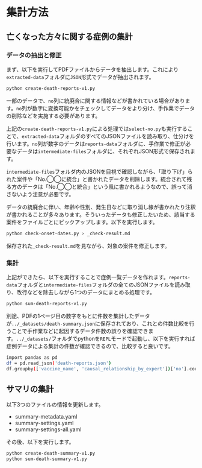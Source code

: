 # 集計方法

## 亡くなった方々に関する症例の集計

### データの抽出と修正

まず、以下を実行してPDFファイルからデータを抽出します。これにより`extracted-data`フォルダに`JSON`形式でデータが抽出されます。

```sh
python create-death-reports-v1.py
```

一部のデータで、`no`列に統廃合に関する情報などが書かれている場合があります。`no`列が数字に変換可能かをチェックしてデータをより分け、手作業でデータの削除などを実施する必要があります。

上記の`create-death-reports-v1.py`による処理では`select-no.py`も実行することで、`extracted-data`フォルダのすべてのJSONファイルを読み取り、仕分けを行います。`no`列が数字のデータは`reports-data`フォルダに、手作業で修正が必要なデータは`intermediate-files`フォルダに、それぞれJSON形式で保存されます。

`intermediate-files`フォルダ内のJSONを目視で確認しながら、「取り下げ」られた案件や「No.◯◯に統合」と書かれたデータを削除します。統合されて残る方のデータは「No.◯◯と統合」という風に書かれるようなので、誤って消さないよう注意が必要です。

データの統廃合に伴い、年齢や性別、発生日などに取り消し線が書かれたり注釈が書かれることが多々あります。そういったデータも修正したいため、該当する案件をファイルごとにピックアップします。以下を実行します。

```sh
python check-onset-dates.py > _check-result.md
```

保存された`_check-result.md`を見ながら、対象の案件を修正します。

### 集計

上記ができたら、以下を実行することで症例一覧データを作れます。`reports-data`フォルダと`intermediate-files`フォルダの全てのJSONファイルを読み取り、改行などを除去しながら1つのデータにまとめる処理です。

```sh
python sum-death-reports-v1.py
```

別途、PDFの1ページ目の数字をもとに件数を集計したデータが`../_datasets/death-summary.json`に保存されており、これとの件数比較を行うことで手作業などに起因するデータ件数の誤りを確認できます。`../_datasets/`フォルダでpythonを`REPL`モードで起動し、以下を実行すれば症例データによる集計の件数が確認できるので、比較すると良いです。

```sh
import pandas as pd
df = pd.read_json('death-reports.json')
df.groupby(['vaccine_name', 'causal_relationship_by_expert'])['no'].count()
```

## サマリの集計

以下3つのファイルの情報を更新します。

- summary-metadata.yaml
- summary-settings.yaml
- summary-settings-all.yaml

その後、以下を実行します。

```sh
python create-death-summary-v1.py
python sum-death-summary-v1.py
```
